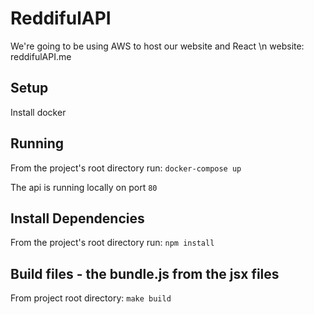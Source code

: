 # ReddifulAPI

We're going to be using AWS to host our website and React \n
website: reddifulAPI.me

## Setup

Install docker

## Running

From the project's root directory run:
`docker-compose up`

The api is running locally on port `80`

## Install Dependencies
From the project's root directory run:
`npm install`

## Build files - the bundle.js from the jsx files
From project root directory:
`make build`
